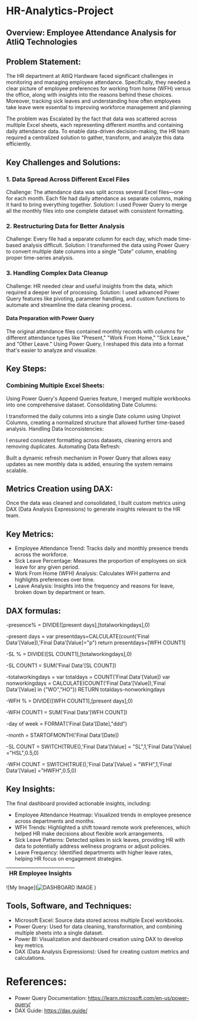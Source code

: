 # HR-Analytics-Project
## Overview: Employee Attendance Analysis for AtliQ Technologies
## Problem Statement:
The HR department at AtliQ Hardware faced significant challenges in monitoring and managing employee attendance. Specifically, they needed a clear picture of employee preferences for working from home (WFH) versus the office, along with insights into the reasons behind these choices. Moreover, tracking sick leaves and understanding how often employees take leave were essential to improving workforce management and planning

The problem was Escalated by the fact that data was scattered across multiple Excel sheets, each representing different months and containing daily attendance data. To enable data-driven decision-making, the HR team required a centralized solution to gather, transform, and analyze this data efficiently.
## Key Challenges and Solutions:

### 1. Data Spread Across Different Excel Files
Challenge: The attendance data was split across several Excel files—one for each month. Each file had daily attendance as separate columns, making it hard to bring everything together.
Solution: I used Power Query to merge all the monthly files into one complete dataset with consistent formatting.

### 2. Restructuring Data for Better Analysis
Challenge: Every file had a separate column for each day, which made time-based analysis difficult.
Solution: I transformed the data using Power Query to convert multiple date columns into a single "Date" column, enabling proper time-series analysis.

### 3. Handling Complex Data Cleanup
Challenge: HR needed clear and useful insights from the data, which required a deeper level of processing.
Solution: I used advanced Power Query features like pivoting, parameter handling, and custom functions to automate and streamline the data cleaning process.

#### Data Preparation with Power Query
The original attendance files contained monthly records with columns for different attendance types like "Present," "Work From Home," "Sick Leave," and "Other Leave." Using Power Query, I reshaped this data into a format that's easier to analyze and visualize.

## Key Steps:

### Combining Multiple Excel Sheets:

Using Power Query's Append Queries feature, I merged multiple workbooks into one comprehensive dataset.
Consolidating Date Columns:

I transformed the daily columns into a single Date column using Unpivot Columns, creating a normalized structure that allowed further time-based analysis.
Handling Data Inconsistencies:

I ensured consistent formatting across datasets, cleaning errors and removing duplicates.
Automating Data Refresh:

Built a dynamic refresh mechanism in Power Query that allows easy updates as new monthly data is added, ensuring the system remains scalable.

## Metrics Creation using DAX:
Once the data was cleaned and consolidated, I built custom metrics using DAX (Data Analysis Expressions) to generate insights relevant to the HR team.

## Key Metrics:
- Employee Attendance Trend: Tracks daily and monthly presence trends across the workforce.
- Sick Leave Percentage: Measures the proportion of employees on sick leave for any given period.
- Work From Home (WFH) Analysis: Calculates WFH patterns and highlights preferences over time.
- Leave Analysis: Insights into the frequency and reasons for leave, broken down by department or team.

## DAX formulas:
-presence% = DIVIDE([present days],[totalworkingdays],0)

-present days = 
var presentdays=CALCULATE(count('Final Data'[Value]),'Final Data'[Value]="p")
return
presentdays+[WFH COUNT1]

-SL % = DIVIDE([SL COUNT1],[totalworkingdays],0)

-SL COUNT1 = SUM('Final Data'[SL COUNT])

-totalworkingdays = 
var totaldays = COUNT('Final Data'[Value])
var nonworkingdays = CALCULATE(COUNT('Final Data'[Value]),'Final Data'[Value] in {"WO","HO"})
RETURN
totaldays-nonworkingdays

-WFH % = DIVIDE([WFH COUNT1],[present days],0)

-WFH COUNT1 = SUM('Final Data'[WFH COUNT])

-day of week = FORMAT('Final Data'[Date],"ddd")

-month = STARTOFMONTH('Final Data'[Date])

-SL COUNT = SWITCH(TRUE(),'Final Data'[Value] = "SL",1,'Final Data'[Value] ="HSL",0.5,0)

-WFH COUNT = SWITCH(TRUE(),'Final Data'[Value] = "WFH",1,'Final Data'[Value] ="HWFH",0.5,0)

## Key Insights:
The final dashboard provided actionable insights, including:

- Employee Attendance Heatmap: Visualized trends in employee presence across departments and months.
- WFH Trends: Highlighted a shift toward remote work preferences, which helped HR make decisions about flexible work arrangements.
- Sick Leave Patterns: Detected spikes in sick leaves, providing HR with data to potentially address wellness programs or adjust policies.
- Leave Frequency: Identified departments with higher leave rates, helping HR focus on engagement strategies.

| HR Employee Insights |
| ----------- |
![My Image](![DASHBOARD IMAGE](https://github.com/user-attachments/assets/b132b171-97c7-4df8-8e8c-fac1aa3b2f48)
)

  
## Tools, Software, and Techniques:
- Microsoft Excel: Source data stored across multiple Excel workbooks.
- Power Query: Used for data cleaning, transformation, and combining multiple sheets into a single dataset.
- Power BI: Visualization and dashboard creation using DAX to develop key metrics.
- DAX (Data Analysis Expressions): Used for creating custom metrics and calculations.

# References:
- Power Query Documentation: https://learn.microsoft.com/en-us/power-query/
- DAX Guide: https://dax.guide/









